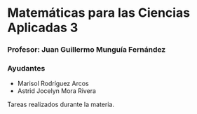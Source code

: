 # Matemáticas para las Ciencias Aplicadas 3

### Profesor: Juan Guillermo Munguía Fernández

### Ayudantes

- Marisol Rodríguez Arcos
- Astrid Jocelyn Mora Rivera

Tareas realizados durante la materia.
